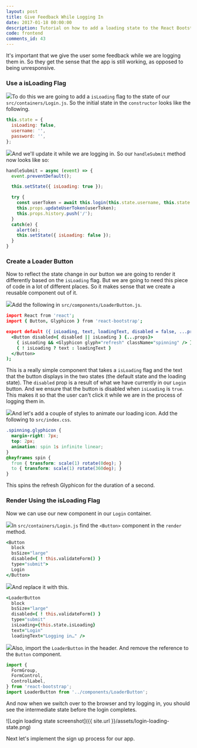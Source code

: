 ```yaml
---
layout: post
title: Give Feedback While Logging In
date: 2017-01-18 00:00:00
description: Tutorial on how to add a loading state to the React Bootstrap buttons in your React.js app.
code: frontend
comments_id: 43
---
```


It's important that we give the user some feedback while we are logging them in. So they get the sense that the app is still working, as opposed to being unresponsive.

### Use a isLoading Flag

<img class="code-marker" src="{{ site.url }}/assets/s.png" />To do this we are going to add a `isLoading` flag to the state of our `src/containers/Login.js`. So the initial state in the `constructor` looks like the following.

``` javascript
this.state = {
  isLoading: false,
  username: '',
  password: '',
};
```

<img class="code-marker" src="{{ site.url }}/assets/s.png" />And we'll update it while we are logging in. So our `handleSubmit` method now looks like so:

``` javascript
handleSubmit = async (event) => {
  event.preventDefault();

  this.setState({ isLoading: true });

  try {
    const userToken = await this.login(this.state.username, this.state.password);
    this.props.updateUserToken(userToken);
    this.props.history.push('/');
  }
  catch(e) {
    alert(e);
    this.setState({ isLoading: false });
  }
}
```

### Create a Loader Button

Now to reflect the state change in our button we are going to render it differently based on the `isLoading` flag. But we are going to need this piece of code in a lot of different places. So it makes sense that we create a reusable component out of it.

<img class="code-marker" src="{{ site.url }}/assets/s.png" />Add the following in `src/components/LoaderButton.js`.

``` coffee
import React from 'react';
import { Button, Glyphicon } from 'react-bootstrap';

export default ({ isLoading, text, loadingText, disabled = false, ...props }) => (
  <Button disabled={ disabled || isLoading } {...props}>
    { isLoading && <Glyphicon glyph="refresh" className="spinning" /> }
    { ! isLoading ? text : loadingText }
  </Button>
);
```

This is a really simple component that takes a `isLoading` flag and the text that the button displays in the two states (the default state and the loading state). The `disabled` prop is a result of what we have currently in our `Login` button. And we ensure that the button is disabled when `isLoading` is `true`. This makes it so that the user can't click it while we are in the process of logging them in.

<img class="code-marker" src="{{ site.url }}/assets/s.png" />And let's add a couple of styles to animate our loading icon. Add the following to `src/index.css`.

``` css
.spinning.glyphicon {
  margin-right: 7px;
  top: 2px;
  animation: spin 1s infinite linear;
}
@keyframes spin {
  from { transform: scale(1) rotate(0deg); }
  to { transform: scale(1) rotate(360deg); }
}
```

This spins the refresh Glyphicon for the duration of a second.

### Render Using the isLoading Flag

Now we can use our new component in our `Login` container.

<img class="code-marker" src="{{ site.url }}/assets/s.png" />In `src/containers/Login.js` find the `<Button>` component in the `render` method.

``` coffee
<Button
  block
  bsSize="large"
  disabled={ ! this.validateForm() }
  type="submit">
  Login
</Button>
```

<img class="code-marker" src="{{ site.url }}/assets/s.png" />And replace it with this.

``` coffee
<LoaderButton
  block
  bsSize="large"
  disabled={ ! this.validateForm() }
  type="submit"
  isLoading={this.state.isLoading}
  text="Login"
  loadingText="Logging in…" />
```

<img class="code-marker" src="{{ site.url }}/assets/s.png" />Also, import the `LoaderButton` in the header. And remove the reference to the `Button` component.

``` javascript
import {
  FormGroup,
  FormControl,
  ControlLabel,
} from 'react-bootstrap';
import LoaderButton from '../components/LoaderButton';
```

And now when we switch over to the browser and try logging in, you should see the intermediate state before the login completes.

![Login loading state screenshot]({{ site.url }}/assets/login-loading-state.png)

Next let's implement the sign up process for our app.
